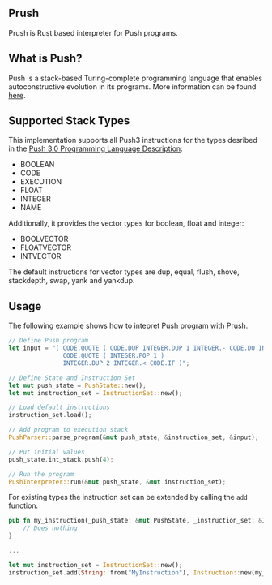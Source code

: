 ## Prush

Prush is Rust based interpreter for Push programs.

## What is Push?

Push is a stack-based Turing-complete programming language that enables autoconstructive evolution in its programs.
More information can be found [here](http://faculty.hampshire.edu/lspector/push.html).

## Supported Stack Types

This implementation supports all Push3 instructions for the types desribed in the [Push 3.0 Programming Language Description](http://faculty.hampshire.edu/lspector/push3-description.html#Type):

* BOOLEAN
* CODE
* EXECUTION
* FLOAT
* INTEGER
* NAME

Additionally, it provides the vector types for boolean, float and integer:

* BOOLVECTOR
* FLOATVECTOR
* INTVECTOR

The default instructions for vector types are dup, equal, flush, shove, stackdepth, swap, yank and yankdup. 

## Usage

The following example shows how to intepret Push program with Prush.

```rust
// Define Push program
let input = "( CODE.QUOTE ( CODE.DUP INTEGER.DUP 1 INTEGER.- CODE.DO INTEGER.* )
               CODE.QUOTE ( INTEGER.POP 1 )
               INTEGER.DUP 2 INTEGER.< CODE.IF )";

// Define State and Instruction Set
let mut push_state = PushState::new();
let mut instruction_set = InstructionSet::new();

// Load default instructions
instruction_set.load();

// Add program to execution stack
PushParser::parse_program(&mut push_state, &instruction_set, &input);

// Put initial values
push_state.int_stack.push(4);

// Run the program
PushInterpreter::run(&mut push_state, &mut instruction_set);
```

For existing types the instruction set can be extended by calling the ``add`` function.


```rust
pub fn my_instruction(_push_state: &mut PushState, _instruction_set: &InstructionCache) {
    // Does nothing
}

...

let mut instruction_set = InstructionSet::new();
instruction_set.add(String::from("MyInstruction"), Instruction::new(my_instruction));

```





